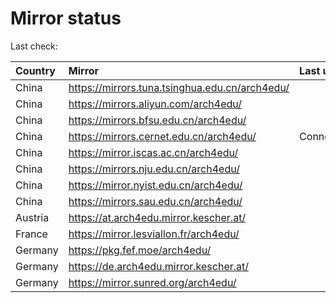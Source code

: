 <script src="./time.js"></script>
# Mirror status
Last check: <script type="text/javascript">localize(1726281833.2884912);</script>

|Country|Mirror|Last update|
|:------|:-----|:----------|
|China|https://mirrors.tuna.tsinghua.edu.cn/arch4edu/|<script type="text/javascript">localize(1726252762);</script>|
|China|https://mirrors.aliyun.com/arch4edu/|<script type="text/javascript">localize(1726252762);</script>|
|China|https://mirrors.bfsu.edu.cn/arch4edu/|<script type="text/javascript">localize(1726252762);</script>|
|China|https://mirrors.cernet.edu.cn/arch4edu/|ConnectionError|
|China|https://mirror.iscas.ac.cn/arch4edu/|<script type="text/javascript">localize(1726252762);</script>|
|China|https://mirrors.nju.edu.cn/arch4edu/|<script type="text/javascript">localize(1726209915);</script>|
|China|https://mirror.nyist.edu.cn/arch4edu/|<script type="text/javascript">localize(1726252762);</script>|
|China|https://mirrors.sau.edu.cn/arch4edu/|<script type="text/javascript">localize(1726252762);</script>|
|Austria|https://at.arch4edu.mirror.kescher.at/|<script type="text/javascript">localize(1726252762);</script>|
|France|https://mirror.lesviallon.fr/arch4edu/|<script type="text/javascript">localize(1726252762);</script>|
|Germany|https://pkg.fef.moe/arch4edu/|<script type="text/javascript">localize(1726252762);</script>|
|Germany|https://de.arch4edu.mirror.kescher.at/|<script type="text/javascript">localize(1726252762);</script>|
|Germany|https://mirror.sunred.org/arch4edu/|<script type="text/javascript">localize(1726252762);</script>|

<script src="./tablefilter/tablefilter.js"></script>
<script src="./table.js"></script>